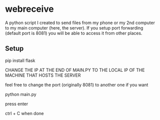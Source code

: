 # webreceive
A python script I created to send files from my phone or my 2nd computer to my main computer (here, the server). If you setup port forwarding (default port is 8081) you will be able to access it from other places.

## Setup
pip install flask

CHANGE THE IP AT THE END OF MAIN.PY TO THE LOCAL IP OF THE MACHINE THAT HOSTS THE SERVER

feel free to change the port (originally 8081) to another one if you want

python main.py

press enter


ctrl + C when done
